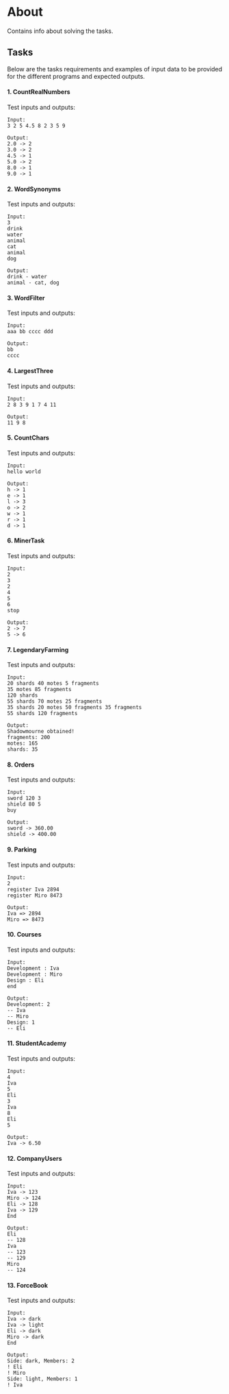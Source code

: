 # About

Contains info about solving the tasks.

## Tasks

Below are the tasks requirements and examples of input data to be provided for the different programs and expected outputs.

#### 1. CountRealNumbers

Test inputs and outputs:

```
Input:
3 2 5 4.5 8 2 3 5 9

Output:
2.0 -> 2
3.0 -> 2
4.5 -> 1
5.0 -> 2
8.0 -> 1
9.0 -> 1
```

#### 2. WordSynonyms

Test inputs and outputs:

```
Input:
3
drink
water
animal
cat
animal
dog

Output:
drink - water
animal - cat, dog
```

#### 3. WordFilter

Test inputs and outputs:

```
Input:
aaa bb cccc ddd

Output:
bb
cccc
```

#### 4. LargestThree

Test inputs and outputs:

```
Input:
2 8 3 9 1 7 4 11

Output:
11 9 8
```

#### 5. CountChars

Test inputs and outputs:

```
Input:
hello world

Output:
h -> 1
e -> 1
l -> 3
o -> 2
w -> 1
r -> 1
d -> 1
```

#### 6. MinerTask

Test inputs and outputs:

```
Input:
2
3
2
4
5
6
stop

Output:
2 -> 7
5 -> 6
```

#### 7. LegendaryFarming

Test inputs and outputs:

```
Input:
20 shards 40 motes 5 fragments
35 motes 85 fragments
120 shards
55 shards 70 motes 25 fragments
35 shards 20 motes 50 fragments 35 fragments
55 shards 120 fragments

Output:
Shadowmourne obtained!
fragments: 200
motes: 165
shards: 35
```

#### 8. Orders

Test inputs and outputs:

```
Input:
sword 120 3
shield 80 5
buy

Output:
sword -> 360.00
shield -> 400.00
```

#### 9. Parking

Test inputs and outputs:

```
Input:
2
register Iva 2894
register Miro 8473

Output:
Iva => 2894
Miro => 8473
```

#### 10. Courses

Test inputs and outputs:

```
Input:
Development : Iva
Development : Miro
Design : Eli
end

Output:
Development: 2
-- Iva
-- Miro
Design: 1
-- Eli
```

#### 11. StudentAcademy

Test inputs and outputs:

```
Input:
4
Iva
5
Eli
3
Iva
8
Eli
5

Output:
Iva -> 6.50
```

#### 12. CompanyUsers

Test inputs and outputs:

```
Input:
Iva -> 123
Miro -> 124
Eli -> 128
Iva -> 129
End

Output:
Eli
-- 128
Iva
-- 123
-- 129
Miro
-- 124
```

#### 13. ForceBook

Test inputs and outputs:

```
Input:
Iva -> dark
Iva -> light
Eli -> dark
Miro -> dark
End

Output:
Side: dark, Members: 2
! Eli
! Miro
Side: light, Members: 1
! Iva
```
